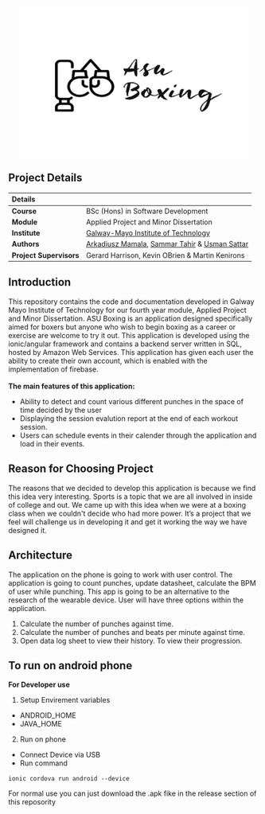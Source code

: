 <p align="center">
  <img width="460" height="300" src="https://github.com/ArekMamala/FinalYearProject/blob/master/src/assets/logo.png?raw=true">
</p>

## Project Details
| Details         |               |
| :------------- |:-------------|
| **Course**          | BSc (Hons) in Software Development          |
| **Module**          | Applied Project and Minor Dissertation      |
| **Institute**       | [Galway-Mayo Institute of Technology](https://www.gmit.ie/)         | 
| **Authors**          | [Arkadiusz Mamala](https://github.com/ArekMamala), [Sammar Tahir](https://github.com/sammartahir) & [Usman Sattar](https://github.com/Uzzy97)  |
| **Project Supervisors**          | Gerard Harrison, Kevin OBrien & Martin Kenirons|

## Introduction
This repository contains the code and documentation developed in Galway Mayo Institute of Technology for our fourth year module, Applied Project and Minor Dissertation. ASU Boxing is an application designed specifically aimed for boxers but anyone who wish to begin boxing as a career or exercise are welcome to try it out. This application is developed using the ionic/angular framework and contains a backend server written in SQL, hosted by Amazon Web Services. This application has given each user the ability to create their own account, which is enabled with the implementation of firebase.
<br><br>
<b>The main features of this application:</b>

 - Ability to detect and count various different punches in the space of time decided by the user
 - Displaying the session evalution report at the end of each workout session.
 - Users can schedule events in their calender through the application and load in their events.

## Reason for Choosing Project
The reasons that we decided to develop this application is because we find this idea very interesting. Sports is a topic that we are all involved in inside of college and out. We came up with this idea when we were at a boxing class when we  couldn't decide who had more power. It’s a project that we feel will challenge us in developing it and get it working the way we have designed it. 


## Architecture
The application on the phone is going to work with user control. The application is going to count punches, update datasheet, calculate the BPM of user while punching. This app is going to be an alternative to the research of the wearable device. User will have three options within the application.
1. Calculate the number of punches against time.
2. Calculate the number of punches and beats per minute against time.
3. Open data log sheet to view their history. To view their progression.

## To run on android phone 
**For Developer use**
1. Setup Envirement variables
  * ANDROID_HOME
  * JAVA_HOME
2. Run on phone
  * Connect Device via USB
  * Run command 
   ```
   ionic cordova run android --device
   ```
For normal use you can just download the .apk fike in the release section of this reposority 
